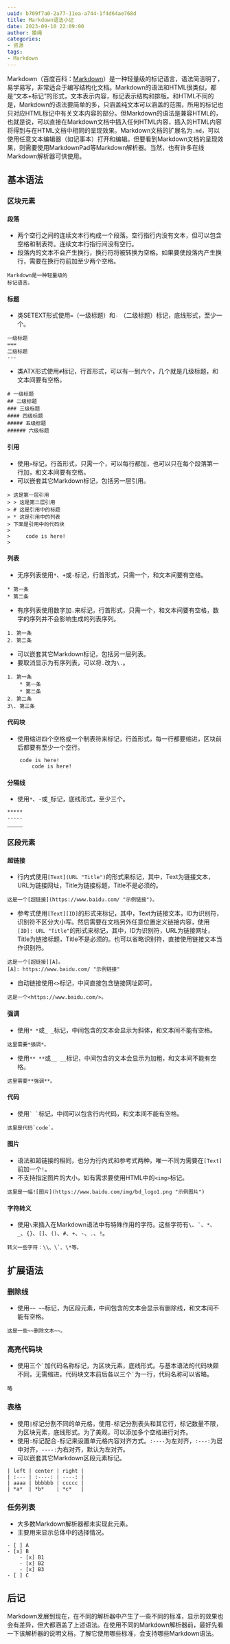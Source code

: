 ```yaml
---
uuid: b709f7a0-2a77-11ea-a744-1f4d64ae768d
title: Markdown语法小记
date: 2023-09-10 22:09:00
author: 猿绳
categories:
- 资源
tags:
- Markdown
---
```


Markdown（百度百科：[Markdown](https://baike.baidu.com/link?url=u9yLyguvr1TEzeJViCDtlIHOJgpuJc7iCgYKRecaIUBiUoFmMOIbZhvKbReXCLm4LPtv8QIzokVHe9H78XjS9uNN1_tQ4wrSIAjTxferXOO)）是一种轻量级的标记语言，语法简洁明了，易学易写，非常适合于编写结构化文档。Markdown的语法和HTML很类似，都是“文本+标记”的形式，文本表示内容，标记表示结构和排版。和HTML不同的是，Markdown的语法要简单的多，只涵盖纯文本可以涵盖的范围，所用的标记也只对应HTML标记中有关文本内容的部分。但Markdown的语法是兼容HTML的，也就是说，可以直接在Markdown文档中插入任何HTML内容，插入的HTML内容将得到与在HTML文档中相同的呈现效果。Markdown文档的扩展名为`.md`，可以使用任意文本编辑器（如记事本）打开和编辑。但要看到Markdown文档的呈现效果，则需要使用MarkdownPad等Markdown解析器。当然，也有许多在线Markdown解析器可供使用。

<!-- more -->

## 基本语法

### 区块元素

#### 段落

* 两个空行之间的连续文本行构成一个段落。空行指行内没有文本，但可以包含空格和制表符。连续文本行指行间没有空行。
* 段落内的文本不会产生换行，换行符将被转换为空格。如果要使段落内产生换行，需要在换行符前加至少两个空格。

```
Markdown是一种轻量级的  
标记语言。
```

#### 标题

* 类SETEXT形式使用`=`（一级标题）和`-` （二级标题）标记，底线形式，至少一个。

```
一级标题
===
二级标题
---
```

* 类ATX形式使用`#`标记，行首形式，可以有一到六个，几个就是几级标题，和文本间要有空格。

```
# 一级标题
## 二级标题
### 三级标题
#### 四级标题
##### 五级标题
###### 六级标题
```

#### 引用

* 使用`>`标记，行首形式，只需一个，可以每行都加，也可以只在每个段落第一行加，和文本间要有空格。
* 可以嵌套其它Markdown标记，包括另一层引用。

```
> 这是第一层引用
> > 这是第二层引用
> # 这是引用中的标题
> * 这是引用中的列表
> 下面是引用中的代码块
> 
>     code is here!
> 
```

#### 列表

* 无序列表使用`*`、`+`或`-`标记，行首形式，只需一个，和文本间要有空格。

```
* 第一条
* 第二条
```

* 有序列表使用数字加`.`来标记，行首形式，只需一个，和文本间要有空格，数字的序列并不会影响生成的列表序列。

```
1. 第一条
2. 第二条
```

* 可以嵌套其它Markdown标记，包括另一层列表。
* 要取消显示为有序列表，可以将`.`改为`\.`。

```
1. 第一条
    * 第一条
    * 第二条
2. 第二条
3\. 第三条
```

#### 代码块

* 使用缩进四个空格或一个制表符来标记，行首形式，每一行都要缩进，区块前后都要有至少一个空行。

```
    code is here!
        code is here!
```

#### 分隔线

* 使用`*`、`-`或`_`标记，底线形式，至少三个。

```
*****
-----
_____
```

### 区段元素

#### 超链接

* 行内式使用`[Text](URL "Title")`的形式来标记，其中，Text为链接文本，URL为链接网址，Title为链接标题，Title不是必须的。

```
这是一个[超链接](https://www.baidu.com/ "示例链接")。
```

* 参考式使用`[Text][ID]`的形式来标记，其中，Text为链接文本，ID为识别符，识别符不区分大小写。然后需要在文档另外任意位置定义链接内容，使用`[ID]: URL "Title"`的形式来标记，其中，ID为识别符，URL为链接网址，Title为链接标题，Title不是必须的。也可以省略识别符，直接使用链接文本当作识别符。

```
这是一个[超链接][A]。
[A]: https://www.baidu.com/ "示例链接"
```

* 自动链接使用`<>`标记，中间直接包含链接网址即可。

```
这是一个<https://www.baidu.com/>。
```

#### 强调

* 使用`* *`或`_ _`标记，中间包含的文本会显示为斜体，和文本间不能有空格。

```
这里需要*强调*。
```

* 使用`** **`或`__ __`标记，中间包含的文本会显示为加粗，和文本间不能有空格。

```
这里需要**强调**。
```

#### 代码

* 使用`` ` ` ``标记，中间可以包含行内代码，和文本间不能有空格。

```
这里是代码`code`。
```

#### 图片

* 语法和超链接的相同，也分为行内式和参考式两种，唯一不同为需要在`[Text]`前加一个`!`。
* 不支持指定图片的大小，如有需求要使用HTML中的`<img>`标记。

```
这里是一幅![图片](https://www.baidu.com/img/bd_logo1.png "示例图片")
```

#### 字符转义

* 使用`\`来插入在Markdown语法中有特殊作用的字符。这些字符有`\`、`` ` ``、`*`、`_`、`{}`、`[]`、`()`、`#`、`+`、`-`、`.`、`!`。

```
转义一些字符：\\、\`、\*等。
```

## 扩展语法

### 删除线

* 使用`~~ ~~`标记，为区段元素，中间包含的文本会显示有删除线，和文本间不能有空格。

```
这是一些~~删除文本~~。
```

### 高亮代码块

* 使用三个`` ` ``加代码名称标记，为区块元素，底线形式。与基本语法的代码块颇不同，无需缩进，代码块文本前后各以三个`` ` ``为一行，代码名称可以省略。

```
略
```

### 表格

* 使用`|`标记分割不同的单元格，使用`-`标记分割表头和其它行，标记数量不限，为区块元素，底线形式。为了美观，可以添加多个空格进行对齐。
* 使用`:`标记配合`-`标记来设置单元格内容对齐方式。`:----`为左对齐，`:---:`为居中对齐，`----:`为右对齐，默认为左对齐。
* 可以嵌套其它Markdown区段元素标记。

```
| left | center | right |
| :--- | :----: | ----: |
| aaaa | bbbbbb | ccccc |
| *a*  | *b*    | *c*   |
```

### 任务列表

* 大多数Markdown解析器都未实现此元素。
* 主要用来显示总体中的选择情况。

```
- [ ] A
- [x] B
    - [x] B1
    - [x] B2
    - [x] B3
- [ ] C
```

## 后记

Markdown发展到现在，在不同的解析器中产生了一些不同的标准，显示的效果也会有差异，但大都涵盖了上述语法。在使用不同的Markdown解析器前，最好先看一下该解析器的说明文档，了解它使用哪些标准，会支持哪些Markdown语法。
